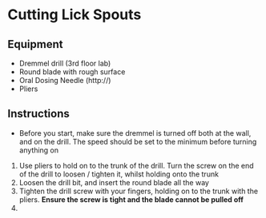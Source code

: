 # Cutting Lick Spouts

## Equipment 
- Dremmel drill (3rd floor lab)
- Round blade with rough surface
- Oral Dosing Needle (http://)
- Pliers

## Instructions 
- Before you start, make sure the dremmel is turned off both at the wall, and on the drill. The speed should be set to the minimum before turning anything on
1. Use pliers to hold on to the trunk of the drill. Turn the screw on the end of the drill to loosen / tighten it, whilst holding onto the trunk
2. Loosen the drill bit, and insert the round blade all the way
3. Tighten the drill screw with your fingers, holding on to the trunk with the pliers. **Ensure the screw is tight and the blade cannot be pulled off**
4. 
